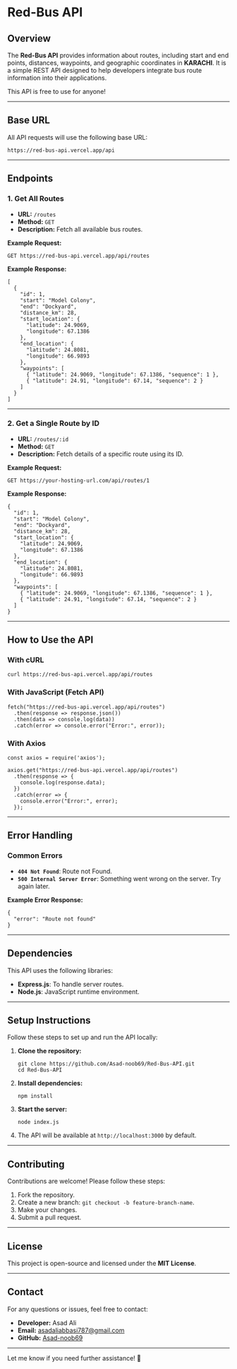 **Red-Bus API**
===============

**Overview**
------------

The **Red-Bus API** provides information about routes, including start and end points, distances, waypoints, and geographic coordinates in **KARACHI**. It is a simple REST API designed to help developers integrate bus route information into their applications.

This API is free to use for anyone!

* * * * *

**Base URL**
------------

All API requests will use the following base URL:

```
https://red-bus-api.vercel.app/api

```

* * * * *

**Endpoints**
-------------

### 1\. Get All Routes

-   **URL:** `/routes`
-   **Method:** `GET`
-   **Description:** Fetch all available bus routes.

**Example Request:**

```
GET https://red-bus-api.vercel.app/api/routes
```

**Example Response:**

```
[
  {
    "id": 1,
    "start": "Model Colony",
    "end": "Dockyard",
    "distance_km": 28,
    "start_location": {
      "latitude": 24.9069,
      "longitude": 67.1386
    },
    "end_location": {
      "latitude": 24.8081,
      "longitude": 66.9893
    },
    "waypoints": [
      { "latitude": 24.9069, "longitude": 67.1386, "sequence": 1 },
      { "latitude": 24.91, "longitude": 67.14, "sequence": 2 }
    ]
  }
]

```

* * * * *

### 2\. Get a Single Route by ID

-   **URL:** `/routes/:id`
-   **Method:** `GET`
-   **Description:** Fetch details of a specific route using its ID.

**Example Request:**

```
GET https://your-hosting-url.com/api/routes/1

```

**Example Response:**

```
{
  "id": 1,
  "start": "Model Colony",
  "end": "Dockyard",
  "distance_km": 28,
  "start_location": {
    "latitude": 24.9069,
    "longitude": 67.1386
  },
  "end_location": {
    "latitude": 24.8081,
    "longitude": 66.9893
  },
  "waypoints": [
    { "latitude": 24.9069, "longitude": 67.1386, "sequence": 1 },
    { "latitude": 24.91, "longitude": 67.14, "sequence": 2 }
  ]
}

```

* * * * *

**How to Use the API**
----------------------

### With cURL

```
curl https://red-bus-api.vercel.app/api/routes

```

### With JavaScript (Fetch API)

```
fetch("https://red-bus-api.vercel.app/api/routes")
  .then(response => response.json())
  .then(data => console.log(data))
  .catch(error => console.error("Error:", error));

```

### With Axios

```
const axios = require('axios');

axios.get("https://red-bus-api.vercel.app/api/routes")
  .then(response => {
    console.log(response.data);
  })
  .catch(error => {
    console.error("Error:", error);
  });

```

* * * * *

**Error Handling**
------------------

### Common Errors

-   **`404 Not Found`**: Route not Found.
-   **`500 Internal Server Error`**: Something went wrong on the server. Try again later.

**Example Error Response:**

```
{
  "error": "Route not found"
}

```

* * * * *

**Dependencies**
----------------

This API uses the following libraries:

-   **Express.js**: To handle server routes.
-   **Node.js**: JavaScript runtime environment.

* * * * *

**Setup Instructions**
----------------------

Follow these steps to set up and run the API locally:

1.  **Clone the repository:**

    ```
    git clone https://github.com/Asad-noob69/Red-Bus-API.git
    cd Red-Bus-API

    ```

2.  **Install dependencies:**

    ```
    npm install

    ```

3.  **Start the server:**

    ```
    node index.js

    ```

4.  The API will be available at `http://localhost:3000` by default.

* * * * *

**Contributing**
----------------

Contributions are welcome! Please follow these steps:

1.  Fork the repository.
2.  Create a new branch: `git checkout -b feature-branch-name`.
3.  Make your changes.
4.  Submit a pull request.

* * * * *

**License**
-----------

This project is open-source and licensed under the **MIT License**.

* * * * *

**Contact**
-----------

For any questions or issues, feel free to contact:

-   **Developer:** Asad Ali
-   **Email:** <asadaliabbasi787@gmail.com>
-   **GitHub:** [Asad-noob69](https://github.com/Asad-noob69)

* * * * *

Let me know if you need further assistance! 🚀